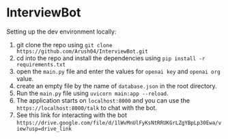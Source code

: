 # InterviewBot

Setting up the dev environment locally:  
1. git clone the repo using `git clone https://github.com/Arush04/InterviewBot.git`  
2. cd into the repo and install the dependencies using `pip install -r requirements.txt`
3. open the `main.py` file and enter the values for `openai key` and `openai org` value.
4. create an empty file by the name of `database.json` in the root directory.
5. Run the `main.py` file using `uvicorn main:app --reload`.
6. The application starts on `localhost:8000` and you can use the `https://localhost:8000/talk` to chat with the bot.
7. See this link for interacting with the bot `https://drive.google.com/file/d/1lWvMnUlFyKsNtRRUKGrLZgYBpLp30Ewa/view?usp=drive_link`
